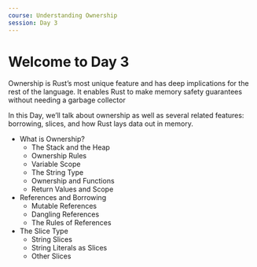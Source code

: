 ```yaml
---
course: Understanding Ownership
session: Day 3
---
```


# Welcome to Day 3

Ownership is Rust’s most unique feature and has deep implications for the rest of the language. It enables Rust to make memory safety guarantees without needing a garbage collector

In this Day, we’ll talk about ownership as well as several related features: borrowing, slices, and how Rust lays data out in memory.

- What is Ownership?
  - The Stack and the Heap
  - Ownership Rules
  - Variable Scope
  - The String Type
  - Ownership and Functions
  - Return Values and Scope
- References and Borrowing
  - Mutable References
  - Dangling References
  - The Rules of References
- The Slice Type
  - String Slices
  - String Literals as Slices
  - Other Slices
  
